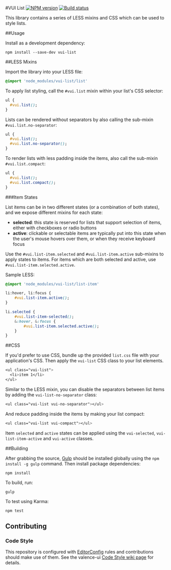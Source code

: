 #VUI List
[![NPM version][npm-image]][npm-url]
[![Build status][ci-image]][ci-url]

This library contains a series of LESS mixins and CSS which can be used to
style lists.

##Usage

Install as a development dependency:

```shell
npm install --save-dev vui-list
```

##LESS Mixins

Import the library into your LESS file:

```css
@import 'node_modules/vui-list/list'
```

To apply list styling, call the `#vui.list` mixin within your list's CSS
selector:

```css
ul {
  #vui.list();
}
```

Lists can be rendered without separators by also calling the sub-mixin `#vui.list.no-separator`:

```css
ul {
  #vui.list();
  #vui.list.no-separator();
}
```

To render lists with less padding inside the items, also call the sub-mixin `#vui.list.compact`:

```css
ul {
  #vui.list();
  #vui.list.compact();
}
```

###Item States

List items can be in two different states (or a combination of both states),
and we expose different mixins for each state:
- **selected**: this state is reserved for lists that support selection of
items, either with checkboxes or radio buttons
- **active**: clickable or selectable items are typically put into this state
when the user's mouse hovers over them, or when they receive keyboard focus

Use the `#vui.list-item.selected` and `#vui.list-item.active` sub-mixins to apply states to
items. For items which are both selected and active, use `#vui.list-item.selected.active`.

Sample LESS:
```css
@import 'node_modules/vui-list/list-item'

li:hover, li:focus {
    #vui.list-item.active();
}

li.selected {
    #vui.list-item-selected();
    &:hover, &:focus {
        #vui.list-item.selected.active();
    }
}
```

##CSS

If you'd prefer to use CSS, bundle up the provided `list.css` file with
your application's CSS. Then apply the `vui-list` CSS class to your
list elements.

```css
<ul class="vui-list">
  <li>item 1</li>
</ul>
```

Similar to the LESS mixin, you can disable the separators between list items
by adding the `vui-list-no-separator` class:

```css
<ul class="vui-list vui-no-separator"></ul>
```

And reduce padding inside the items by making your list compact:
```css
<ul class="vui-list vui-compact"></ul>
```

Item `selected` and `active` states can be applied using the
`vui-selected`, `vui-list-item-active` and
`vui-active` classes.

##Building

After grabbing the source, [Gulp](http://gulpjs.com/) should be installed
globally using the `npm install -g gulp` command. Then install package
dependencies:

```shell
npm install
```

To build, run:

```shell
gulp
```

To test using Karma:

```shell
npm test
```

## Contributing

### Code Style

This repository is configured with [EditorConfig](http://editorconfig.org) rules
and contributions should make use of them. See the valence-ui [Code Style wiki
page](https://github.com/Desire2Learn-Valence/valence-ui-helpers/wiki/Code-Style)
for details.

[npm-url]: https://npmjs.org/package/vui-list
[npm-image]: https://badge.fury.io/js/vui-list.png
[ci-image]: https://travis-ci.org/Desire2Learn-Valence/valence-ui-list.svg?branch=master
[ci-url]: https://travis-ci.org/Desire2Learn-Valence/valence-ui-list
